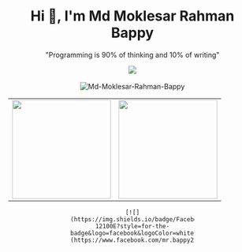 <h1 align="center">Hi 👋, I'm Md Moklesar Rahman Bappy</h1>

<P align="center">"Programming is 90% of thinking and 10% of writing"</p>

<div align="center">
  <div style="width: 50%;" align="center" >
    <a href="https://github.com/antonkomarev/github-profile-views-counter">
      <img src="https://komarev.com/ghpvc/?username=Md-Moklesar-Rahman-Bappy">
    </a>
  </div>
</div>

<br>

<div style="width: 100%;" align="center">
<img  src="https://github-readme-streak-stats.herokuapp.com/?user=Md-Moklesar-Rahman-Bappy" alt="Md-Moklesar-Rahman-Bappy"/>
</div>
<table width="100%">
  <tr>
    <td>
      <img height="200em" src="https://github-readme-stats.vercel.app/api?username=Md-Moklesar-Rahman-Bappy&show_icons=true&hide_border=false&count_private=true" /> 
    </td>
    <td> 
      <img height="200em" src="https://github-readme-stats.vercel.app/api/top-langs/?username=Md-Moklesar-Rahman-Bappy&show_icons=true&hide_border=false&layout=compact&langs_count=8"/> 
    </td>
  </tr>
</table>

<div align="center">
  <div style="width: 50%;" align="center" >

    [![](https://img.shields.io/badge/Facebook-12100E?style=for-the-badge&logo=facebook&logoColor=white)](https://www.facebook.com/mr.bappy2)

  </div>
</div>
